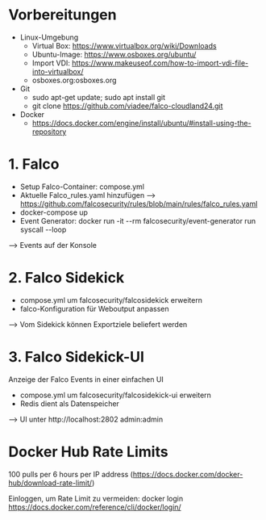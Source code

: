 # Vorbereitungen

- Linux-Umgebung
  - Virtual Box: https://www.virtualbox.org/wiki/Downloads
  - Ubuntu-Image:  https://www.osboxes.org/ubuntu/
  - Import VDI: https://www.makeuseof.com/how-to-import-vdi-file-into-virtualbox/
  - osboxes.org:osboxes.org
- Git 
  - sudo apt-get update; sudo apt install git
  - git clone https://github.com/viadee/falco-cloudland24.git
- Docker
  - https://docs.docker.com/engine/install/ubuntu/#install-using-the-repository

# 1. Falco
- Setup Falco-Container: compose.yml
- Aktuelle Falco_rules.yaml hinzufügen --> https://github.com/falcosecurity/rules/blob/main/rules/falco_rules.yaml
- docker-compose up
- Event Generator: docker run -it --rm falcosecurity/event-generator run syscall --loop

--> Events auf der Konsole

 # 2. Falco Sidekick
- compose.yml um falcosecurity/falcosidekick erweitern
- falco-Konfiguration für Weboutput anpassen

--> Vom Sidekick können Exportziele beliefert werden

# 3. Falco Sidekick-UI
Anzeige der Falco Events in einer einfachen UI
- compose.yml um falcosecurity/falcosidekick-ui erweitern
- Redis dient als Datenspeicher

--> UI unter http://localhost:2802 admin:admin

# Docker Hub Rate Limits
100 pulls per 6 hours per IP address (https://docs.docker.com/docker-hub/download-rate-limit/)

Einloggen, um Rate Limit zu vermeiden: docker login
https://docs.docker.com/reference/cli/docker/login/
